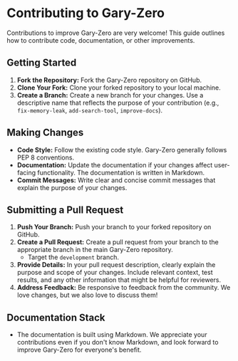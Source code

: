 # Contributing to Gary-Zero

Contributions to improve Gary-Zero are very welcome!  This guide outlines how to contribute code, documentation, or other improvements.

## Getting Started

1. **Fork the Repository:** Fork the Gary-Zero repository on GitHub.
2. **Clone Your Fork:** Clone your forked repository to your local machine.
3. **Create a Branch:** Create a new branch for your changes. Use a descriptive name that reflects the purpose of your contribution (e.g., `fix-memory-leak`, `add-search-tool`, `improve-docs`).

## Making Changes

* **Code Style:** Follow the existing code style. Gary-Zero generally follows PEP 8 conventions.
* **Documentation:**  Update the documentation if your changes affect user-facing functionality. The documentation is written in Markdown.
* **Commit Messages:**  Write clear and concise commit messages that explain the purpose of your changes.

## Submitting a Pull Request

1. **Push Your Branch:** Push your branch to your forked repository on GitHub.
2. **Create a Pull Request:** Create a pull request from your branch to the appropriate branch in the main Gary-Zero repository.
   * Target the `development` branch.
3. **Provide Details:** In your pull request description, clearly explain the purpose and scope of your changes. Include relevant context, test results, and any other information that might be helpful for reviewers.
4. **Address Feedback:**  Be responsive to feedback from the community. We love changes, but we also love to discuss them!

## Documentation Stack

- The documentation is built using Markdown. We appreciate your contributions even if you don't know Markdown, and look forward to improve Gary-Zero for everyone's benefit.